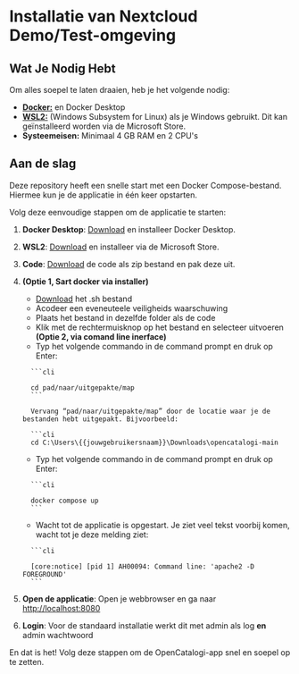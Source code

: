# Installatie van Nextcloud Demo/Test-omgeving

## Wat Je Nodig Hebt

Om alles soepel te laten draaien, heb je het volgende nodig:

* [**Docker:**](https://www.docker.com/products/docker-desktop/) en Docker Desktop
* [**WSL2:**](https://learn.microsoft.com/en-us/windows/wsl/install) (Windows Subsystem for Linux) als je Windows gebruikt. Dit kan geïnstalleerd worden via de Microsoft Store.
* **Systeemeisen:** Minimaal 4 GB RAM en 2 CPU's

## Aan de slag

Deze repository heeft een snelle start met een Docker Compose-bestand. Hiermee kun je de applicatie in één keer opstarten.

Volg deze eenvoudige stappen om de applicatie te starten:

1. **Docker Desktop**: [Download](https://www.docker.com/products/docker-desktop/) en installeer Docker Desktop.
2. **WSL2**: [Download](https://learn.microsoft.com/en-us/windows/wsl/install) en installeer via de Microsoft Store.
3. **Code**: [Download](https://github.com/ConductionNL/opencatalogi/archive/refs/heads/master.zip) de code als zip bestand en pak deze uit.
4.  **(Optie 1, Sart docker via installer)**

    * [Download](installatie-van-nextcloud-demo-test-omgeving.md) het .sh bestand
    * Acodeer een eveneuteele veiligheids waarschuwing
    * Plaats het bestand in dezelfde folder als de code
    * Klik met de rechtermuisknop op het bestand en selecteer uitvoeren **(Optie 2, via comand line inerface)**
    * Typ het volgende commando in de command prompt en druk op Enter:

    ````
      ```cli
    ````

    ````
      cd pad/naar/uitgepakte/map
      ```

      Vervang “pad/naar/uitgepakte/map” door de locatie waar je de bestanden hebt uitgepakt. Bijvoorbeeld:

      ```cli
      cd C:\Users\{{jouwgebruikersnaam}}\Downloads\opencatalogi-main
    ````

    * Typ het volgende commando in de command prompt en druk op Enter:

    ````
      ```cli
    ````

    ````
      docker compose up
      ```
    ````

    * Wacht tot de applicatie is opgestart. Je ziet veel tekst voorbij komen, wacht tot je deze melding ziet:

    ````
      ```cli
    ````

    ````
      [core:notice] [pid 1] AH00094: Command line: 'apache2 -D FOREGROUND'
      ```
    ````
5. **Open de applicatie**: Open je webbrowser en ga naar [http://localhost:8080](http://localhost:8080)
6. **Login**: Voor de standaard installatie werkt dit met admin als log **en** admin wachtwoord

En dat is het! Volg deze stappen om de OpenCatalogi-app snel en soepel op te zetten.
